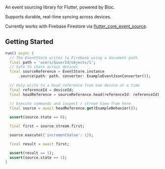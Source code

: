An event sourcing library for Flutter, powered by Bloc.

Supports durable, real-time syncing across devices.

Currently works with Firebase Firestore via [flutter_core_event_source](../flutter_core_event_source).

## Getting Started
```dart
run() async {
  // The EventStore writes to Firebase using a document path.
  final path = 'users/$userId/objects/1';
  // Safe to share across devices
  final sourceReference = EventStore.instance
      .source(path: path, converter: ExampleEventJsonConverter());
  
  // Only write to a head reference from one device at a time
  final referenceId = deviceId;
  final headReference = sourceReference.head(referenceId: referenceId);
  
  // Execute commands and inspect / stream View from here
  final source = await headReference.get(ExampleBehavior());

  assert(source.state == 0);

  final first = source.stream.first;

  source.execute({'incrementValue': 1});

  final result = await first;

  assert(result == 1);
  assert(source.state == 1);
}
```
